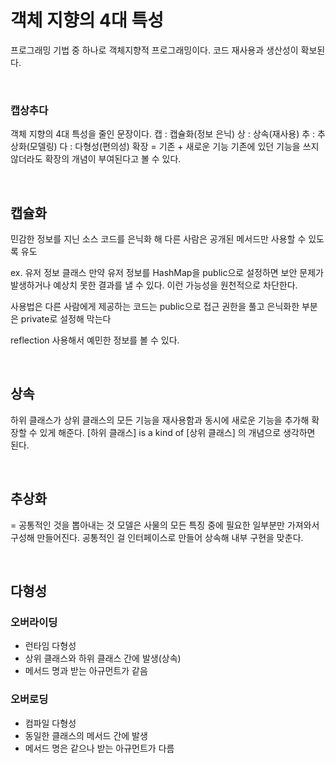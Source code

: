 # 객체 지향의 4대 특성
프로그래밍 기법 중 하나로 객체지향적 프로그래밍이다.
코드 재사용과 생산성이 확보된다.

<br>

### 캡상추다
객체 지향의 4대 특성을 줄인 문장이다.
캡 : 캡슐화(정보 은닉)
상 : 상속(재사용)
추 : 추상화(모델링)
다 : 다형성(편의성)
확장 = 기존 + 새로운 기능
기존에 있던 기능을 쓰지 않더라도 확장의 개념이 부여된다고 볼 수 있다.

<br>

## 캡슐화
민감한 정보를 지닌 소스 코드를 은닉화 해 다른 사람은 공개된 메서드만 사용할 수 있도록 유도

ex. 유저 정보 클래스
만약 유저 정보를 HashMap을 public으로 설정하면 보안 문제가 발생하거나 예상치 못한 결과를 낼 수 있다.
이런 가능성을 원천적으로 차단한다.

사용법은 다른 사람에게 제공하는 코드는 public으로 접근 권한을 풀고 은닉화한 부분은 private로 설정해 막는다

reflection 사용해서 예민한 정보를 볼 수 있다.

<br>

## 상속
하위 클래스가 상위 클래스의 모든 기능을 재사용함과 동시에 새로운 기능을 추가해 확장할 수 있게 해준다.
[하위 클래스] is a kind of [상위 클래스] 의 개념으로 생각하면 된다. 

<br>

## 추상화 
= 공통적인 것을 뽑아내는 것
모델은 사물의 모든 특징 중에 필요한 일부분만 가져와서 구성해 만들어진다.
공통적인 걸 인터페이스로 만들어 상속해 내부 구현을 맞춘다.

<br>

## 다형성
### 오버라이딩 
- 런타임 다형성
- 상위 클래스와 하위 클래스 간에 발생(상속)
- 메서드 명과 받는 아규먼트가 같음

### 오버로딩 
- 컴파일 다형성
- 동일한 클래스의 메서드 간에 발생
- 메서드 명은 같으나 받는 아규먼트가 다름
